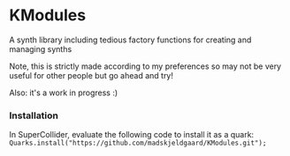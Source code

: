 # KModules

A synth library including tedious factory functions for creating and managing synths

Note, this is strictly made according to my preferences so may not be very
useful for other people but go ahead and try!

Also: it's a work in progress :)

### Installation

In SuperCollider, evaluate the following code to install it as a quark:
`Quarks.install("https://github.com/madskjeldgaard/KModules.git");`
